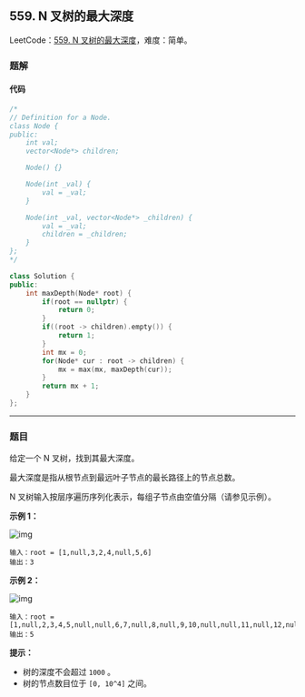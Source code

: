 ## 559. N 叉树的最大深度

LeetCode：[559. N 叉树的最大深度](https://leetcode.cn/problems/maximum-depth-of-n-ary-tree/)，难度：简单。

### 题解

#### 代码

```c++
/*
// Definition for a Node.
class Node {
public:
    int val;
    vector<Node*> children;

    Node() {}

    Node(int _val) {
        val = _val;
    }

    Node(int _val, vector<Node*> _children) {
        val = _val;
        children = _children;
    }
};
*/

class Solution {
public:
    int maxDepth(Node* root) {
        if(root == nullptr) {
            return 0;
        }
        if((root -> children).empty()) {
            return 1;
        }
        int mx = 0;
        for(Node* cur : root -> children) {
            mx = max(mx, maxDepth(cur));
        }
        return mx + 1;
    }
};
```



---



### 题目

给定一个 N 叉树，找到其最大深度。

最大深度是指从根节点到最远叶子节点的最长路径上的节点总数。

N 叉树输入按层序遍历序列化表示，每组子节点由空值分隔（请参见示例）。

 

**示例 1：**

![img](https://gitee.com/xwl66/leetcode/raw/master/image/559-narytreeexample.png)

```
输入：root = [1,null,3,2,4,null,5,6]
输出：3
```

**示例 2：**

![img](https://gitee.com/xwl66/leetcode/raw/master/image/559-sample_4_964.png)

```
输入：root = [1,null,2,3,4,5,null,null,6,7,null,8,null,9,10,null,null,11,null,12,null,13,null,null,14]
输出：5
```

 

**提示：**

- 树的深度不会超过 `1000` 。
- 树的节点数目位于 `[0, 10^4]` 之间。


